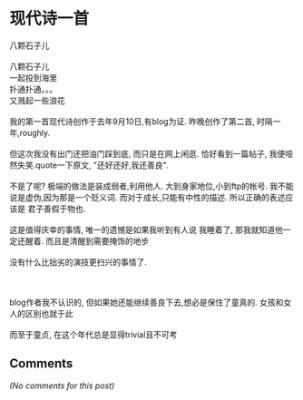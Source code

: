 # 现代诗一首

<div id="msgcns!9884D0A402622CB2!3325" class="bvMsg"><div>八颗石子儿</div>
<div> </div>
<div><span>
<div>八颗石子儿</div>
<div>一起投到海里</div>
<div>扑通扑通。。。</div>
<div>又溅起一些浪花</div>
<div> </div>
<div>
<div>我的第一首现代诗创作于去年9月10日,有blog为证. 昨晚创作了第二首, 时隔一年,roughly. </div>
<div> </div>
<div>但这次我没有出门还把油门踩到底, 而只是在网上闲逛. 恰好看到一篇帖子, 我便哑然失笑.quote一下原文, &quot;还好还好,我还善良&quot;. </div>
<div> </div>
<div>不是了呢? 极端的做法是装成弱者,利用他人. 大到身家地位,小到ftp的帐号. 我不能说是虚伪,因为那是一个贬义词. 而对于成长,只能有中性的描述. 所以正确的表述应该是 君子善假于物也. </div>
<div> </div>
<div>这是值得庆幸的事情, 唯一的遗憾是如果我听到有人说 我睡着了, 那我就知道他一定还醒着. 而且是清醒到需要掩饰的地步   </div>
<div> </div>
<div>没有什么比拙劣的演技更扫兴的事情了. </div>
<div>
<div> </div>
<div> </div>
<div> </div>
<div>blog作者我不认识的, 但如果她还能继续善良下去,想必是保住了童真的. 女孩和女人的区别也就于此 </div></div>
<div> </div>
<div>而至于童贞, 在这个年代总是显得trivial且不可考</div></div></span></div></div>

## Comments

*(No comments for this post)*
